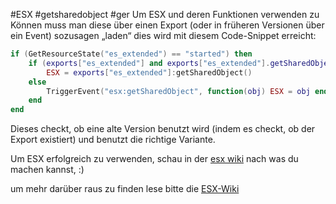 #ESX #getsharedobject  #ger
Um ESX und deren Funktionen verwenden zu Können muss man diese über einen Export (oder in früheren Versionen über ein Event) sozusagen „laden“ dies wird mit diesem Code-Snippet erreicht:
```lua
if (GetResourceState("es_extended") == "started") then
    if (exports["es_extended"] and exports["es_extended"].getSharedObject) then
        ESX = exports["es_extended"]:getSharedObject()
    else
        TriggerEvent("esx:getSharedObject", function(obj) ESX = obj end)
    end
end
```

Dieses checkt, ob eine alte Version benutzt wird (indem es checkt, ob der Export existiert) und benutzt die richtige Variante.

Um ESX erfolgreich zu verwenden, schau in der [esx wiki](https://documentation.esx-framework.org/legacy/installation/) nach was du machen kannst, :) 

um mehr darüber raus zu finden lese bitte die [ESX-Wiki](https://documentation.esx-framework.org/legacy/installation/)